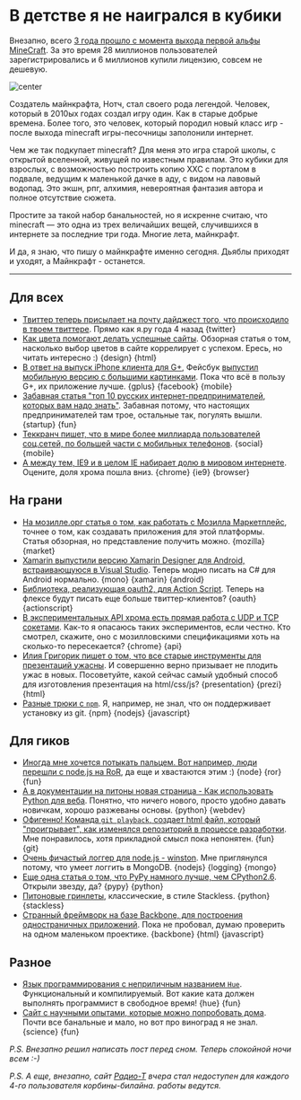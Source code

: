 # В детстве я не наигрался в кубики

Внезапно, всего [3 года прошло с момента выхода первой альфы MineCraft](http://www.minecraftforum.net/news/497-minecraft-turns-3-years-old-today/). За это время 28 миллионов пользователей зарегистрировались и 6 миллионов купили лицензию, совсем не дешевую.

![center](http://www.minecraftguide.info/wp-content/uploads/2011/03/anm_minecraft_header.png)

Создатель майнкрафта, Нотч, стал своего рода легендой. Человек, который в 2010ых годах создал игру один. Как в старые добрые времена. Более того, это человек, который породил новый класс игр - после выхода minecraft игры-песочницы заполонили интернет.

Чем же так подкупает minecraft? Для меня это игра старой школы, с открытой вселенной, живущей по известным правилам. Это кубики для взрослых, с возможностью построить копию ХХС с порталом в подвале, ведущим к маленькой дачке в аду, с видом на лавовый водопад. Это экшн, рпг, алхимия, невероятная фантазия автора и полное отсутствие сюжета.

Простите за такой набор банальностей, но я искренне считаю, что minecraft — это одна из трех величайших вещей, случившихся в интернете за последние три года. Многие лета, майнкрафт.

И да, я знаю, что пишу о майнкрафте именно сегодня. Дьяблы приходят и уходят, а Майнкрафт - останется.

-----

## Для всех
* [Твиттер теперь присылает на почту дайджест того, что происходило в твоем твиттере](http://techcrunch.com/2012/05/14/twitter-email-digest/). Прямо как я.ру года 4 назад {twitter}
* [Как цвета помогают делать успешные сайты](http://www.1stwebdesigner.com/design/colors-in-web-design-make-websites-successful/). Обзорная статья о том, насколько выбор цветов в сайте коррелирует с успехом. Ересь, но читать интересно :) {design} {html}
* [В ответ на выпуск iPhone клиента для G+](http://techcrunch.com/2012/05/13/with-its-new-google-app-google-finally-gets-it-right/), Фейсбук [выпустил мобильную версию с большими картинками](http://mashable.com/2012/05/14/facebook-mobile-app-photos/). Пока что всё в пользу G+, их приложение лучше. {gplus} {facebook} {mobile}
* [Забавная статья "топ 10 русских интернет-предпринимателей, которых вам надо знать"](http://venturevillage.eu/top-10-russian-internet-entrepreneurs). Забавная потому, что настоящих предпринимателей там трое, остальные так, погулять вышли. {startup} {fun}
* [Теккранч пишет, что в мире более миллиарда пользователей соц.сетей, по большей части с мобильных телефонов](http://techcrunch.com/2012/05/14/itu-there-are-now-over-1-billion-users-of-social-media-worldwide-most-on-mobile/). {social} {mobile}
* [А между тем, IE9 и в целом IE набирает долю в мировом интернете](http://www.webmonkey.com/2012/04/internet-explorer-market-share-surges-as-ie-9-wins-hearts-and-minds/). Оцените, доля хрома пошла вниз. {chrome} {ie9} {browser}

## На грани
* [На мозилле.орг статья о том, как работать с Мозилла Маркетплейс](http://hacks.mozilla.org/2012/05/desktop-apps-with-html5-and-the-mozilla-web-runtime/), точнее о том, как создавать приложения для этой платформы. Статья обзорная, но представление получить можно. {mozilla} {market}
* [Xamarin выпустили версию Xamarin Designer для Android, встраивающуюся в Visual Studio](http://blog.xamarin.com/2012/05/14/xamarin-designer-for-android-available-for-visual-studio-and-monodevelop/). Теперь модно писать на C# для Android нормально. {mono} {xamarin} {android}
* [Библиотека, реализующая oauth2, для Action Script](http://blogs.adobe.com/charles/2012/05/oauth-2-0-library-for-actionscript.html). Теперь на флексе будут писать еще больше твиттер-клиентов? {oauth} {actionscript}
* [В экспериментальных API хрома есть прямая работа с UDP и TCP сокетами](http://blog.alexmaccaw.com/chrome-tcp-udp). Как-то я опасаюсь таких экспериментов, если честно. Кто смотрел, скажите, оно с мозилловскими спецификациями хоть на сколько-то пересекается? {chrome} {api}
* [Илия Григорик пишет о том, что все старые инструменты для презентаций ужасны](http://www.igvita.com/2012/05/14/all-presentation-software-is-broken/). И совершенно верно призывает не плодить ужас в новых. Посоветуйте, какой сейчас самый удобный способ для изготовления презентация на html/css/js? {presentation} {prezi} {html}
* [Разные трюки с `npm`](http://www.devthought.com/2012/02/17/npm-tricks/). Я, например, не знал, что он поддерживает установку из git. {npm} {nodejs} {javascript}

## Для гиков
* [Иногда мне хочется потыкать пальцем. Вот например, люди перешли с node.js на RoR](http://blog.targeterapp.com/post/22984987832/why-we-moved-from-nodejs-to-ror), да еще и хвастаются этим :) {node} {ror} {fun}
* [А в документации на питоны новая страница - Как использовать Python для веба](http://docs.python.org/release/3.1.5/howto/webservers.html). Понятно, что ничего нового, просто удобно давать новичкам, хорошо разжеваны основы. {python} {webdev}
* [Офигенно! Команда `git playback`, создает html файл, который "проигрывает", как изменялся репозиторий в процессе разработки](http://codingfearlessly.com/2012/05/14/git-playback/). Мне понравилось, хотя прикладной смысл пока непонятен. {fun} {git}
* [Очень фичастый логгер для node.js - winston](https://github.com/flatiron/winston). Мне приглянулся потому, что умеет логгить в MongoDB. {nodejs} {logging} {mongo}
* [Еще одна статья о том, что PyPy намного лучше, чем CPython2.6](http://mmopy.com/pypy-worth-it/). Открыли звезду, да? {pypy} {python}
* [Питоновые гринлеты](https://github.com/python-greenlet/greenlet), классические, в стиле Stackless. {python} {stackless}
* [Странный фреймворк на базе Backbone, для построения одностраничных приложений](http://fahad19.github.com/singool/). Пока не пробовал, думаю проверить на одном маленьком проектике. {backbone} {html} {javascript}

## Разное
* [Язык программирования с неприличным названием `Hue`](http://rsms.me/2012/05/14/hue.html). Функциональный и компилируемый. Вот какие ката должен выполнять программист в свободное время! {hue} {fun}
* [Сайт с научными опытами, которые можно попробовать дома](http://www.t2ah.com/). Почти все банальные и мало, но вот про виноград я не знал. {science} {fun}

*P.S. Внезапно решил написать пост перед сном. Теперь спокойной ночи всем :-)*

*P.S. А еще, внезапно, сайт [Радио-Т](http://radio-t.com/) вчера стал недоступен для каждого 4-го пользователя корбины-билайна. работы ведутся.*
